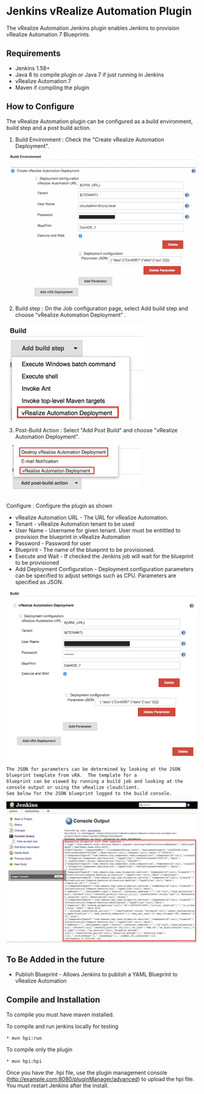 # Jenkins vRealize Automation Plugin

The vRealize Automation Jenkins plugin enables Jenkins to provision vRealize Automation 7 Blueprints.  


## Requirements


* Jenkins 1.58+
* Java 8 to compile plugin or Java 7 if just running in Jenkins
* vRealize Automation 7 
* Maven if compiling the plugin
       
    
## How to Configure

The vRealize Automation plugin can be configured as a build environment, build step and a post build action.

1) Build Environment : Check the "Create vRealize Automation Deployment".

![Build Environemnt](/doc/vRAPlugin_BuildEnvironment.png)

2) Build step : On the Job configuration page, select Add build step and choose “vRealize Automation Deployment” .

![Build step](/doc/vRA_Build.png)

3) Post-Build Action : Select "Add Post Build" and choose "vRealize Automation Deployment".

![Post Build Action](/doc/vRA_PostBuildmenu.png)


Configure :  Configure the plugin as shown

  * vRealize Automation URL -   The URL for vRealize Automation. 
  * Tenant - vRealize Automation tenant to be used
  * User Name - Username for given tenant. User must be entittled to provision the blueprint in vRealize Automation
  * Password - Password for  user
  * Blueprint - The name of the blueprint to be provisioned.
  * Execute and Wait - If checked the Jenkins job will wait for the blueprint to be provisioned
  * Add Deployment Configuration - Deployment configuration parameters can be specified to adjust settings such as CPU.
   Parameters are specified as JSON.

![Configure](/doc/vRA_BuildStep.png)    

       
    The JSON for parameters can be determined by looking at the JSON blueprint template from vRA.  The template for a 
    blueprint can be viewed by running a build job and looking at the console output or using the vRealize cloudclient. 
    See below for the JSON blueprint logged to the build console.
     
![Configure](/doc/console.png)    
     

## To Be Added in the future
   * Publish Blueprint - Allows Jenkins to publish a YAML Blueprint to vRealize Automation
  

## Compile and Installation

To compile you must have maven installed.

To compile and run jenkins locally for testing

    * mvn hpi:run

To compile only the plugin 

    * mvn hpi:hpi

Once you have the .hpi file, use the plugin management console (http://example.com:8080/pluginManager/advanced) to upload the hpi file. You must restart Jenkins after the install.